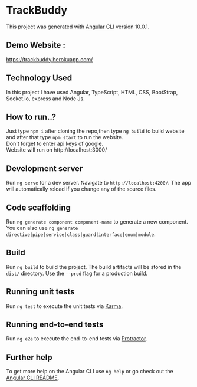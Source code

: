 # TrackBuddy

This project was generated with [Angular CLI](https://github.com/angular/angular-cli) version 10.0.1.

## Demo Website : 
https://trackbuddy.herokuapp.com/

## Technology Used
In this project I have used Angular, TypeScript, HTML, CSS, BootStrap, Socket.io, express and Node Js. 

## How to run..?
Just type ```npm i``` after cloning the repo,then type ```ng build``` to build website and after that type ```npm start``` to run the website.  
Don't forget to enter api keys of google.    
Website will run on http://localhost:3000/

## Development server

Run `ng serve` for a dev server. Navigate to `http://localhost:4200/`. The app will automatically reload if you change any of the source files.

## Code scaffolding

Run `ng generate component component-name` to generate a new component. You can also use `ng generate directive|pipe|service|class|guard|interface|enum|module`.

## Build

Run `ng build` to build the project. The build artifacts will be stored in the `dist/` directory. Use the `--prod` flag for a production build.

## Running unit tests

Run `ng test` to execute the unit tests via [Karma](https://karma-runner.github.io).

## Running end-to-end tests

Run `ng e2e` to execute the end-to-end tests via [Protractor](http://www.protractortest.org/).

## Further help

To get more help on the Angular CLI use `ng help` or go check out the [Angular CLI README](https://github.com/angular/angular-cli/blob/master/README.md).
